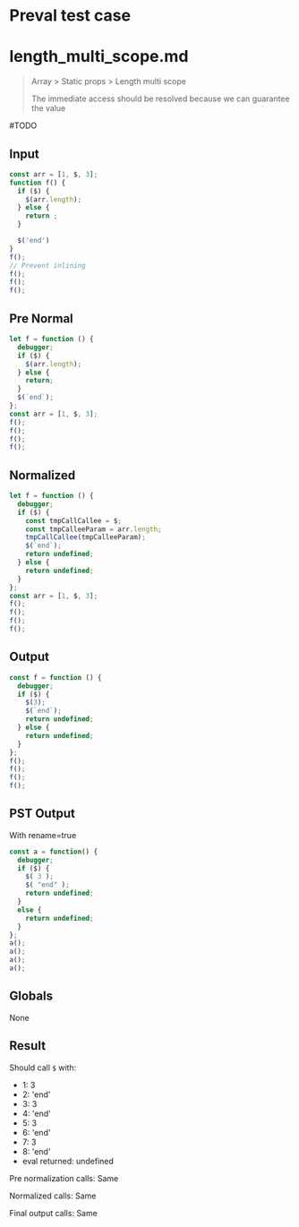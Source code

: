 # Preval test case

# length_multi_scope.md

> Array > Static props > Length multi scope
>
> The immediate access should be resolved because we can guarantee the value

#TODO

## Input

`````js filename=intro
const arr = [1, $, 3];
function f() {
  if ($) {
    $(arr.length);
  } else {
    return ;  
  }

  $('end')
}
f();
// Prevent inlining
f();
f();
f();
`````

## Pre Normal


`````js filename=intro
let f = function () {
  debugger;
  if ($) {
    $(arr.length);
  } else {
    return;
  }
  $(`end`);
};
const arr = [1, $, 3];
f();
f();
f();
f();
`````

## Normalized


`````js filename=intro
let f = function () {
  debugger;
  if ($) {
    const tmpCallCallee = $;
    const tmpCalleeParam = arr.length;
    tmpCallCallee(tmpCalleeParam);
    $(`end`);
    return undefined;
  } else {
    return undefined;
  }
};
const arr = [1, $, 3];
f();
f();
f();
f();
`````

## Output


`````js filename=intro
const f = function () {
  debugger;
  if ($) {
    $(3);
    $(`end`);
    return undefined;
  } else {
    return undefined;
  }
};
f();
f();
f();
f();
`````

## PST Output

With rename=true

`````js filename=intro
const a = function() {
  debugger;
  if ($) {
    $( 3 );
    $( "end" );
    return undefined;
  }
  else {
    return undefined;
  }
};
a();
a();
a();
a();
`````

## Globals

None

## Result

Should call `$` with:
 - 1: 3
 - 2: 'end'
 - 3: 3
 - 4: 'end'
 - 5: 3
 - 6: 'end'
 - 7: 3
 - 8: 'end'
 - eval returned: undefined

Pre normalization calls: Same

Normalized calls: Same

Final output calls: Same
